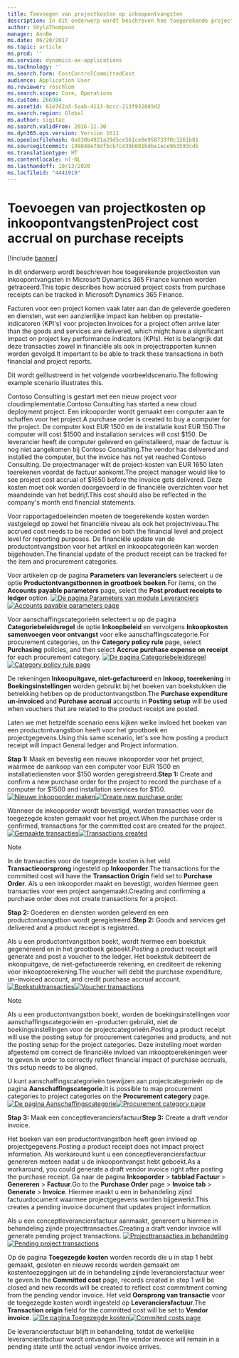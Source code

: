 ```yaml
---
title: Toevoegen van projectkosten op inkoopontvangsten
description: In dit onderwerp wordt beschreven hoe toegerekende projectkosten van inkoopontvangsten in Microsoft Dynamics 365 Finance kunnen worden getraceerd.
author: ShylaThompson
manager: AnnBe
ms.date: 06/20/2017
ms.topic: article
ms.prod: ''
ms.service: dynamics-ax-applications
ms.technology: ''
ms.search.form: CostControlCommittedCost
audience: Application User
ms.reviewer: roschlom
ms.search.scope: Core, Operations
ms.custom: 266984
ms.assetid: 61e7d2a3-5aab-4113-bccc-213f932885d2
ms.search.region: Global
ms.author: sigitac
ms.search.validFrom: 2016-11-30
ms.dyn365.ops.version: Version 1611
ms.openlocfilehash: 0a930b4921a29d5ce561ce0e958733f0c3261b81
ms.sourcegitcommit: 199848e78df5cb7c439b001bdbe1ece963593cdb
ms.translationtype: HT
ms.contentlocale: nl-NL
ms.lasthandoff: 10/13/2020
ms.locfileid: "4441919"
---
```

# <a name="project-cost-accrual-on-purchase-receipts"></a><span data-ttu-id="46490-103">Toevoegen van projectkosten op inkoopontvangsten</span><span class="sxs-lookup"><span data-stu-id="46490-103">Project cost accrual on purchase receipts</span></span>

[!include [banner](../includes/banner.md)]

<span data-ttu-id="46490-104">In dit onderwerp wordt beschreven hoe toegerekende projectkosten van inkoopontvangsten in Microsoft Dynamics 365 Finance kunnen worden getraceerd.</span><span class="sxs-lookup"><span data-stu-id="46490-104">This topic describes how accrued project costs from purchase receipts can be tracked in Microsoft Dynamics 365 Finance.</span></span> 

<span data-ttu-id="46490-105">Facturen voor een project komen vaak later aan dan de geleverde goederen en diensten, wat een aanzienlijke impact kan hebben op prestatie-indicatoren (KPI's) voor projecten.</span><span class="sxs-lookup"><span data-stu-id="46490-105">Invoices for a project often arrive later than the goods and services are delivered, which might have a significant impact on project key performance indicators (KPIs).</span></span> <span data-ttu-id="46490-106">Het is belangrijk dat deze transacties zowel in financiële als ook in projectrapporten kunnen worden gevolgd.</span><span class="sxs-lookup"><span data-stu-id="46490-106">It important to be able to track these transactions in both financial and project reports.</span></span>

<span data-ttu-id="46490-107">Dit wordt geïllustreerd in het volgende voorbeeldscenario.</span><span class="sxs-lookup"><span data-stu-id="46490-107">The following example scenario illustrates this.</span></span> 

<span data-ttu-id="46490-108">Contoso Consulting is gestart met een nieuw project voor cloudimplementatie.</span><span class="sxs-lookup"><span data-stu-id="46490-108">Contoso Consulting has started a new cloud deployment project.</span></span> <span data-ttu-id="46490-109">Een inkooporder wordt gemaakt een computer aan te schaffen voor het project.</span><span class="sxs-lookup"><span data-stu-id="46490-109">A purchase order is created to buy a computer for the project.</span></span> <span data-ttu-id="46490-110">De computer kost EUR 1500 en de installatie kost EUR 150.</span><span class="sxs-lookup"><span data-stu-id="46490-110">The computer will cost $1500 and installation services will cost $150.</span></span> <span data-ttu-id="46490-111">De leverancier heeft de computer geleverd en geïnstalleerd, maar de factuur is nog niet aangekomen bij Contoso Consulting.</span><span class="sxs-lookup"><span data-stu-id="46490-111">The vendor has delivered and installed the computer, but the invoice has not yet reached Contoso Consulting.</span></span> <span data-ttu-id="46490-112">De projectmanager wilt de project-kosten van EUR 1650 laten toerekenen voordat de factuur aankomt.</span><span class="sxs-lookup"><span data-stu-id="46490-112">The project manager would like to see project cost accrual of $1650 before the invoice gets delivered.</span></span> <span data-ttu-id="46490-113">Deze kosten moet ook worden doorgevoerd in de financiële overzichten voor het maandeinde van het bedrijf.</span><span class="sxs-lookup"><span data-stu-id="46490-113">This cost should also be reflected in the company's month end financial statements.</span></span> 

<span data-ttu-id="46490-114">Voor rapportagedoeleinden moeten de toegerekende kosten worden vastgelegd op zowel het financiële niveau als ook het projectniveau.</span><span class="sxs-lookup"><span data-stu-id="46490-114">The accrued cost needs to be recorded on both the financial level and project level for reporting purposes.</span></span> <span data-ttu-id="46490-115">De financiële update van de productontvangstbon voor het artikel en inkoopcategorieën kan worden bijgehouden.</span><span class="sxs-lookup"><span data-stu-id="46490-115">The financial update of the product receipt can be tracked for the item and procurement categories.</span></span> 

<span data-ttu-id="46490-116">Voor artikelen op de pagina **Parameters van leveranciers** selecteert u de optie **Productontvangstbonnen in grootboek boeken**.</span><span class="sxs-lookup"><span data-stu-id="46490-116">For items, on the **Accounts payable parameters** page, select the **Post product receipts to ledger** option.</span></span>
<span data-ttu-id="46490-117">[![De pagina Parameters van module Leveranciers](./media/accruals1-1024x409.png)](./media/accruals1.png)</span><span class="sxs-lookup"><span data-stu-id="46490-117">[![Accounts payable parameters page](./media/accruals1-1024x409.png)](./media/accruals1.png)</span></span> 

<span data-ttu-id="46490-118">Voor aanschaffingscategorieën selecteert u op de pagina **Categoriebeleidsregel** de optie **Inkoopbeleid** en vervolgens **Inkoopkosten samenvoegen voor ontvangst** voor elke aanschaffingscategorie.</span><span class="sxs-lookup"><span data-stu-id="46490-118">For procurement categories, on the **Category policy rule** page, select **Purchasing** policies, and then select **Accrue purchase expense on receipt** for each procurement category.</span></span>
<span data-ttu-id="46490-119">[![De pagina Categoriebeleidsregel](./media/accruals2-1024x569.png)](./media/accruals2.png)</span><span class="sxs-lookup"><span data-stu-id="46490-119">[![Category policy rule page](./media/accruals2-1024x569.png)](./media/accruals2.png)</span></span> 

<span data-ttu-id="46490-120">De rekeningen **Inkoopuitgave, niet-gefactureerd** en **Inkoop, toerekening** in **Boekingsinstellingen** worden gebruikt bij het boeken van boekstukken die betrekking hebben op de productontvangstbon.</span><span class="sxs-lookup"><span data-stu-id="46490-120">The **Purchase expenditure un-invoiced** and **Purchase accrual** accounts in **Posting setup** will be used when vouchers that are related to the product receipt are posted.</span></span>

<span data-ttu-id="46490-121">Laten we met hetzelfde scenario eens kijken welke invloed het boeken van een productontvangstbon heeft voor het grootboek en projectgegevens.</span><span class="sxs-lookup"><span data-stu-id="46490-121">Using this same scenario, let's see how posting a product receipt will impact General ledger and Project information.</span></span> 

<span data-ttu-id="46490-122">**Stap 1:** Maak en bevestig een nieuwe inkooporder voor het project, waarmee de aankoop van een computer voor EUR 1500 en installatiediensten voor $150 worden geregistreerd.</span><span class="sxs-lookup"><span data-stu-id="46490-122">**Step 1:** Create and confirm a new purchase order for the project to record the purchase of a computer for $1500 and installation services for $150.</span></span>
<span data-ttu-id="46490-123">[![Nieuwe inkooporder maken](./media/accruals4-1024x497.png)](./media/accruals4.png)</span><span class="sxs-lookup"><span data-stu-id="46490-123">[![Create new purchase order](./media/accruals4-1024x497.png)](./media/accruals4.png)</span></span> 

<span data-ttu-id="46490-124">Wanneer de inkooporder wordt bevestigd, worden transacties voor de toegezegde kosten gemaakt voor het project.</span><span class="sxs-lookup"><span data-stu-id="46490-124">When the purchase order is confirmed, transactions for the committed cost are created for the project.</span></span> 
<span data-ttu-id="46490-125">[![Gemaakte transacties](./media/accruals5-1024x219.png)](./media/accruals5.png)</span><span class="sxs-lookup"><span data-stu-id="46490-125">[![Transactions created](./media/accruals5-1024x219.png)](./media/accruals5.png)</span></span> 

> [!NOTE]
> <span data-ttu-id="46490-126">In de transacties voor de toegezegde kosten is het veld **Transactieoorsprong** ingesteld op **Inkooporder**.</span><span class="sxs-lookup"><span data-stu-id="46490-126">The transactions for the committed cost will have the **Transaction Origin** field set to **Purchase Order**.</span></span> <span data-ttu-id="46490-127">Als u een inkooporder maakt en bevestigt, worden hiermee geen transacties voor een project aangemaakt.</span><span class="sxs-lookup"><span data-stu-id="46490-127">Creating and confirming a purchase order does not create transactions for a project.</span></span> 

<span data-ttu-id="46490-128">**Stap 2:** Goederen en diensten worden geleverd en een productontvangstbon wordt geregistreerd.</span><span class="sxs-lookup"><span data-stu-id="46490-128">**Step 2:** Goods and services get delivered and a product receipt is registered.</span></span> 

<span data-ttu-id="46490-129">Als u een productontvangstbon boekt, wordt hiermee een boekstuk gegenereerd en in het grootboek geboekt.</span><span class="sxs-lookup"><span data-stu-id="46490-129">Posting a product receipt will generate and post a voucher to the ledger.</span></span> <span data-ttu-id="46490-130">Het boekstuk debiteert de inkoopuitgave, de niet-gefactureerde rekening, en crediteert de rekening voor inkooptoerekening.</span><span class="sxs-lookup"><span data-stu-id="46490-130">The voucher will debit the purchase expenditure, un-invoiced account, and credit purchase accrual account.</span></span> 
<span data-ttu-id="46490-131">[![Boekstuktransacties](./media/accruals6-1024x214.png)](./media/accruals6.png)</span><span class="sxs-lookup"><span data-stu-id="46490-131">[![Voucher transactions](./media/accruals6-1024x214.png)](./media/accruals6.png)</span></span>

> [!NOTE]
> <span data-ttu-id="46490-132">Als u een productontvangstbon boekt, worden de boekingsinstellingen voor aanschaffingscategorieën en -producten gebruikt, niet de boekingsinstellingen voor de projectcategorieën.</span><span class="sxs-lookup"><span data-stu-id="46490-132">Posting a product receipt will use the posting setup for procurement categories and products, and not the posting setup for the project categories.</span></span> <span data-ttu-id="46490-133">Deze instelling moet worden afgestemd om correct de financiële invloed van inkooptoerekeningen weer te geven.</span><span class="sxs-lookup"><span data-stu-id="46490-133">In order to correctly reflect financial impact of purchase accruals, this setup needs to be aligned.</span></span> 

<span data-ttu-id="46490-134">U kunt aanschaffingscategorieën toewijzen aan projectcategorieën op de pagina **Aanschaffingscategorie**.</span><span class="sxs-lookup"><span data-stu-id="46490-134">It is possible to map procurement categories to project categories on the **Procurement category** page.</span></span>
<span data-ttu-id="46490-135">[![De pagina Aanschaffingscategorie](./media/accruals7-1024x390.png)](./media/accruals7.png)</span><span class="sxs-lookup"><span data-stu-id="46490-135">[![Procurement category page](./media/accruals7-1024x390.png)](./media/accruals7.png)</span></span>

<span data-ttu-id="46490-136">**Stap 3:** Maak een conceptleveranciersfactuur</span><span class="sxs-lookup"><span data-stu-id="46490-136">**Step 3:** Create a draft vendor invoice.</span></span> 

<span data-ttu-id="46490-137">Het boeken van een productontvangstbon heeft geen invloed op projectgegevens.</span><span class="sxs-lookup"><span data-stu-id="46490-137">Posting a product receipt does not impact project information.</span></span> <span data-ttu-id="46490-138">Als workaround kunt u een conceptleveranciersfactuur genereren meteen nadat u de inkoopontvangst hebt geboekt.</span><span class="sxs-lookup"><span data-stu-id="46490-138">As a workaround, you could generate a draft vendor invoice right after posting the purchase receipt.</span></span> <span data-ttu-id="46490-139">Ga naar de pagina **Inkooporder** &gt; **tabblad Factuur** &gt; **Genereren** &gt; **Factuur**.</span><span class="sxs-lookup"><span data-stu-id="46490-139">Go to the **Purchase Order** page &gt; **Invoice tab** &gt; **Generate** &gt; **Invoice**.</span></span> <span data-ttu-id="46490-140">Hiermee maakt u een in behandeling zijnd factuurdocument waarmee projectgegevens worden bijgewerkt.</span><span class="sxs-lookup"><span data-stu-id="46490-140">This creates a pending invoice document that updates project information.</span></span> 

<span data-ttu-id="46490-141">Als u een conceptleveranciersfactuur aanmaakt, genereert u hiermee in behandeling zijnde projecttransacties.</span><span class="sxs-lookup"><span data-stu-id="46490-141">Creating a draft vendor invoice will generate pending project transactions.</span></span> 
<span data-ttu-id="46490-142">[![Projecttransacties in behandeling](./media/accruals8-1024x225.png)](./media/accruals8.png)</span><span class="sxs-lookup"><span data-stu-id="46490-142">[![Pending project transactions](./media/accruals8-1024x225.png)](./media/accruals8.png)</span></span> 

<span data-ttu-id="46490-143">Op de pagina **Toegezegde kosten** worden records die u in stap 1 hebt gemaakt, gesloten en nieuwe records worden gemaakt om kostentoezeggingen uit de in behandeling zijnde leveranciersfactuur weer te geven.</span><span class="sxs-lookup"><span data-stu-id="46490-143">In the **Committed cost** page, records created in step 1 will be closed and new records will be created to reflect cost commitment coming from the pending vendor invoice.</span></span> <span data-ttu-id="46490-144">Het veld **Oorsprong van transactie** voor de toegezegde kosten wordt ingesteld op **Leveranciersfactuur**.</span><span class="sxs-lookup"><span data-stu-id="46490-144">The **Transaction origin** field for the committed cost will be set to **Vendor invoice**.</span></span>
<span data-ttu-id="46490-145">[![De pagina Toegezegde kosten](./media/accruals9-1024x200.png)](./media/accruals9.png)</span><span class="sxs-lookup"><span data-stu-id="46490-145">[![Commited costs page](./media/accruals9-1024x200.png)](./media/accruals9.png)</span></span>

<span data-ttu-id="46490-146">De leveranciersfactuur blijft in behandeling, totdat de werkelijke leveranciersfactuur wordt ontvangen.</span><span class="sxs-lookup"><span data-stu-id="46490-146">The vendor invoice will remain in a pending state until the actual vendor invoice arrives.</span></span>



